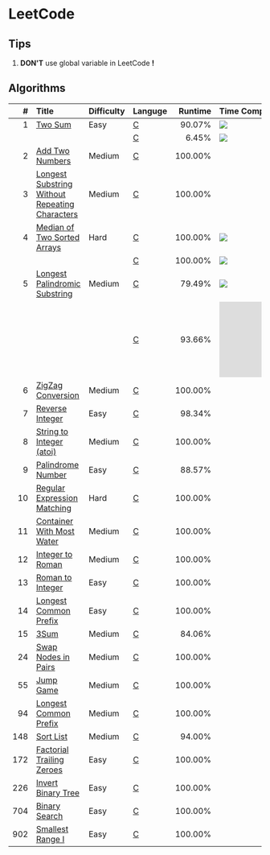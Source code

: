 # LeetCode

## Tips

1. **DON'T** use global variable in LeetCode **!**

## Algorithms
| #    | Title                                               | Difficulty | Languge   | Runtime | Time Complexity | Tag                         |
| ---: | :-------------------------------------------------- | :--------- | :-------- | ------: | :-------------- | :-------------------------: |
| 1    | [Two Sum][1]                                        | Easy       | [C][1C]   | 90.07%  | ![][On2]        |                             |
|      |                                                     |            | [C][1C2]  | 6.45%   | ![][Ologn]      |                             |
| 2    | [Add Two Numbers][2]                                | Medium     | [C][2C]   | 100.00% |                 |                             |
| 3    | [Longest Substring Without Repeating Characters][3] | Medium     | [C][3C]   | 100.00% |                 |                             |
| 4    | [Median of Two Sorted Arrays][4]                    | Hard       | [C][4C1]  | 100.00% | ![][Ominmn]     |                             |
|      |                                                     |            | [C][4C2]  | 100.00% | ![][Ologmn]     |                             |
| 5    | [Longest Palindromic Substring][5]                  | Medium     | [C][5C1]  | 79.49%  | ![][On2]        |                             |
|      |                                                     |            | [C][5C2]  | 93.66%  | ![][On]         | [Manacher][Mnch]            |
| 6    | [ZigZag Conversion][6]                              | Medium     | [C][6C]   | 100.00% |                 |                             |
| 7    | [Reverse Integer][7]                                | Easy       | [C][7C]   | 98.34%  |                 |                             |
| 8    | [String to Integer (atoi)][8]                       | Medium     | [C][8C]   | 100.00% |                 |                             |
| 9    | [Palindrome Number][9]                              | Easy       | [C][9C]   | 88.57%  |                 |                             |
| 10   | [Regular Expression Matching][10]                   | Hard       | [C][10C]  | 100.00% |                 | [Dynamic Programming][10dp] |
| 11   | [Container With Most Water][11]                     | Medium     | [C][11C]  | 100.00% |                 |                             |
| 12   | [Integer to Roman][12]                              | Medium     | [C][12C]  | 100.00% |                 |                             |
| 13   | [Roman to Integer][13]                              | Easy       | [C][13C]  | 100.00% |                 |                             |
| 14   | [Longest Common Prefix][14]                         | Easy       | [C][14C]  | 100.00% |                 |                             |
| 15   | [3Sum][15]                                          | Medium     | [C][15C]  | 84.06%  |                 |                             |
| 24   | [Swap Nodes in Pairs][24]                           | Medium     | [C][24C]  | 100.00% |                 |                             |
| 55   | [Jump Game][55]                                     | Medium     | [C][55C]  | 100.00% |                 |                             |
| 94   | [Longest Common Prefix][94]                         | Medium     | [C][94C]  | 100.00% |                 |                             |
| 148  | [Sort List][148]                                    | Medium     | [C][148C] | 94.00%  |                 |                             |
| 172  | [Factorial Trailing Zeroes][172]                    | Easy       | [C][172C] | 100.00% |                 |                             |
| 226  | [Invert Binary Tree][226]                           | Easy       | [C][226C] | 100.00% |                 |                             |
| 704  | [Binary Search][704]                                | Easy       | [C][704C] | 100.00% |                 |                             |
| 902  | [Smallest Range I][902]                             | Easy       | [C][902C] | 100.00% |                 |                             |


[1]:    ./doc/001.md
[1C]:   ./src/prob/001.c
[1C2]:  ./src/prob/001_2.c
[2]:    ./doc/002.md
[2C]:   ./src/prob/002.c
[3]:    ./doc/003.md
[3C]:   ./src/prob/003.c
[4]:    ./doc/004.md
[4C1]:  ./src/prob/004_1.c 
[4C2]:  ./src/prob/004_2.c 
[5]:    ./doc/005.md
[5C1]:  ./src/prob/005_1.c 
[5C2]:  ./src/prob/005_2.c
[6]:    ./doc/006.md
[6C]:   ./src/prob/006.c
[7]:    ./doc/007.md
[7C]:   ./src/prob/007.c
[8]:    ./doc/008.md
[8C]:   ./src/prob/008.c
[9]:    ./doc/009.md
[9C]:   ./src/prob/009.c
[10]:   ./doc/010.md
[10C]:  ./src/prob/010.c
[11]:   ./doc/011.md
[11C]:  ./src/prob/011.c
[12]:   ./doc/012.md
[12C]:  ./src/prob/012.c
[13]:   ./doc/013.md
[13C]:  ./src/prob/013.c
[14]:   ./doc/014.md
[14C]:  ./src/prob/014.c
[15]:   ./doc/015.md
[15C]:  ./src/prob/015.c
[24]:   ./doc/024.md
[24C]:  ./src/prob/024.c
[55]:   ./doc/055.md
[55C]:  ./src/prob/055.c
[94]:   ./doc/094.md
[94C]:  ./src/prob/094.c
[148]:  ./doc/148.md
[148C]: ./src/prob/148.c
[172]:  ./doc/172.md
[172C]: ./src/prob/172.c
[226]:  ./doc/226.md
[226C]: ./src/prob/226.c
[704]:  ./doc/704.md
[704C]: ./src/prob/704.c
[902]:  ./doc/902.md
[902C]: ./src/prob/902.c


[Ominmn]: http://latex.codecogs.com/gif.latex?O(\min\(m,n\)) 
[Ologmn]: http://latex.codecogs.com/gif.latex?O(\log\(m,n\)) 
[Ologn]: http://latex.codecogs.com/gif.latex?O(\log\(n\)) 
[On2]: http://latex.codecogs.com/gif.latex?O(n^{2})  
[On]: http://latex.codecogs.com/gif.latex?O(n) 

[Mnch]: https://www.geeksforgeeks.org/manachers-algorithm-linear-time-longest-palindromic-substring-part-1/  
[10dp]: ./doc/010_dp.md
